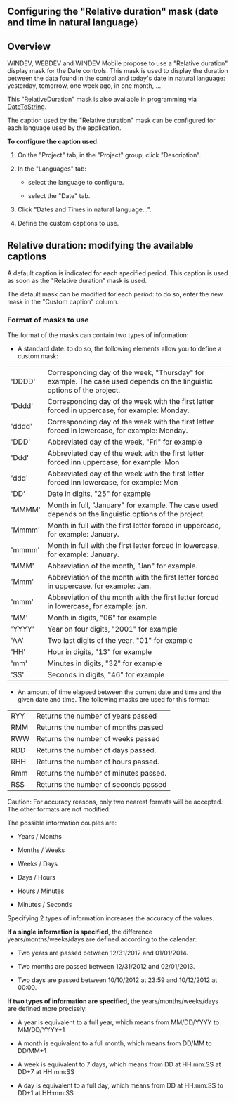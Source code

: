 


## Configuring the "Relative duration" mask (date and time in natural language)
			



<a name="NOTE1"></a>
<a name="NOTE1_1"></a>


## Overview
<a name="overview_ELTTEXTE000256"></a>
WINDEV, WEBDEV and WINDEV Mobile propose to use a "Relative duration" display mask for the Date controls. This mask is used to display the duration between the data found in the control and today's date in natural language: yesterday, tomorrow, one week ago, in one month, ...



This "RelativeDuration" mask is also available in programming via [DateToString](../WDLang1/3027025.md). 

The caption used by the "Relative duration" mask can be configured for each language used by the application.

**To configure the caption used**:  

1. On the "Project" tab, in the "Project" group, click "Description".

2. In the "Languages" tab:

	- select the language to configure.

	- select the "Date" tab.




3. Click "Dates and Times in natural language...".

4. Define the custom captions to use. 




<a name="NOTE2"></a>
<a name="NOTE2_1"></a>


## Relative duration: modifying the available captions
<a name="relative_duration_modifying_the_available_captions_ELTTEXTE000280"></a>
A default caption is indicated for each specified period. This caption is used as soon as the "Relative duration" mask is used. 

The default mask can be modified for each period: to do so, enter the new mask in the "Custom caption" column. 


### Format of masks to use
<a name="format_masks_use_ELTPARAGRAPHE000070"></a>

The format of the masks can contain two types of information:

- A standard date: to do so, the following elements allow you to define a custom mask: 
	


|   |   |
| --- | --- |
| 'DDDD' | Corresponding day of the week, "Thursday" for  example. The case used depends on the linguistic options of the project. |
| 'Dddd' | Corresponding day of the week with the first letter forced in uppercase, for example: Monday. |
| 'dddd' | Corresponding day of the week with the first letter forced in lowercase, for example: Monday. |
| 'DDD' | Abbreviated day of the week, "Fri" for example |
| 'Ddd' | Abbreviated day of the week with the first letter forced inn uppercase, for example: Mon |
| 'ddd' | Abbreviated day of the week with the first letter forced inn lowercase, for example: Mon |
| 'DD' | Date in digits, "25" for example |
| 'MMMM' | Month in full, "January" for example. The case used depends on the linguistic options of the project. |
| 'Mmmm' | Month in full with the first letter forced in uppercase, for example: January. |
| 'mmmm' | Month in full with the first letter forced in lowercase, for example: January. |
| 'MMM' | Abbreviation of the month, "Jan" for example. |
| 'Mmm' | Abbreviation of the month with the first letter forced in uppercase, for example: Jan. |
| 'mmm' | Abbreviation of the month with the first letter forced in lowercase, for example: jan. |
| 'MM' | Month in digits, "06" for example |
| 'YYYY' | Year on four digits, "2001" for example |
| 'AA' | Two last digits of the year, "01" for example |
| 'HH' | Hour in digits, "13" for example |
| 'mm' | Minutes in digits, "32" for example |
| 'SS' | Seconds in digits, "46" for example |



- An amount of time elapsed between the current date and time and the given date and time. The following masks are used for this format:
	


|   |   |
| --- | --- |
| RYY | Returns the number of years passed |
| RMM | Returns the number of months passed |
| RWW | Returns the number of weeks passed |
| RDD | Returns the number of days passed. |
| RHH | Returns the number of hours passed. |
| Rmm | Returns the number of minutes passed. |
| RSS | Returns the number of seconds passed |




Caution: For accuracy reasons, only two nearest formats will be accepted. The other formats are not modified.

The possible information couples are:

- Years / Months

- Months / Weeks

- Weeks / Days

- Days / Hours

- Hours / Minutes

- Minutes / Seconds




Specifying 2 types of information increases the accuracy of the values.

**If a single information is specified**, the difference years/months/weeks/days are defined according to the calendar:

- Two years are passed between 12/31/2012 and 01/01/2014.

- Two months are passed between 12/31/2012 and 02/01/2013.

- Two days are passed between 10/10/2012 at 23:59 and 10/12/2012 at 00:00.




**If two types of information are specified**, the years/months/weeks/days are defined more precisely:

- A year is equivalent to a full year, which means from MM/DD/YYYY to MM/DD/YYYY+1

- A month is equivalent to a full month, which means from DD/MM to DD/MM+1

- A week is equivalent to 7 days, which means from DD at HH:mm:SS at DD+7 at HH:mm:SS

- A day is equivalent to a full day, which means from DD at HH:mm:SS to DD+1 at HH:mm:SS






